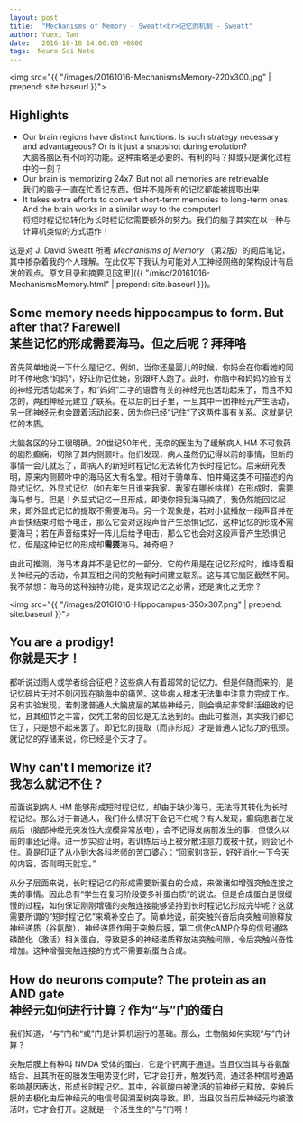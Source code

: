 ```yaml
---
layout: post
title:  "Mechanisms of Memory - Sweatt<br>记忆的机制 - Sweatt"
author: Yuexi Tan
date:   2016-10-16 14:00:00 +0800
tags:  Neuro-Sci Note
---
```


<img src="{{ "/images/20161016-MechanismsMemory-220x300.jpg" | prepend: site.baseurl }}">

## Highlights

+ Our brain regions have distinct functions. Is such strategy necessary and advantageous? Or is it just a snapshot during evolution? <br>大脑各脑区有不同的功能。这种策略是必要的、有利的吗？抑或只是演化过程中的一刻？
+ Our brain is memorizing 24x7. But not all memories are retrievable <br>我们的脑子一直在忙着记东西。但并不是所有的记忆都能被提取出来
+ It takes extra efforts to convert short-term memories to long-term ones. And the brain works in a similar way to the computer! <br>将短时程记忆转化为长时程记忆需要额外的努力。我们的脑子其实在以一种与计算机类似的方式运作！

这是对 J. David Sweatt 所著 *Mechanisms of Memory* （第2版）的阅后笔记，其中掺杂着我的个人理解。在此仅写下我认为可能对人工神经网络的架构设计有启发的观点。原文目录和摘要见[这里]({{ "/misc/20161016-MechanismsMemory.html" | prepend: site.baseurl }})。

## Some memory needs hippocampus to form. But after that? Farewell <br>某些记忆的形成需要海马。但之后呢？拜拜咯

首先简单地说一下什么是记忆。例如，当你还是婴儿的时候，你妈会在你看她的同时不停地念“妈妈”，好让你记住她，别跟坏人跑了。此时，你脑中和妈妈的脸有关的神经元活动起来了，和“妈妈”二字的语音有关的神经元也活动起来了，而且不知怎的，两团神经元建立了联系。在以后的日子里，一旦其中一团神经元产生活动，另一团神经元也会跟着活动起来，因为你已经“记住”了这两件事有关系。这就是记忆的本质。

大脑各区的分工很明确。20世纪50年代，无奈的医生为了缓解病人 HM 不可救药的剧烈癫痫，切除了其内侧颞叶。他们发现，病人虽然仍记得以前的事情，但新的事情一会儿就忘了，即病人的新短时程记忆无法转化为长时程记忆。后来研究表明，原来内侧颞叶中的海马区大有名堂。相对于骑单车、怕井绳这类不可描述的內隐式记忆，外显式记忆（如去年生日谁来我家、我家在哪长啥样）在形成时，需要海马参与。但是！外显式记忆一旦形成，即使你把我海马摘了，我仍然能回忆起来，即外显式记忆的提取不需要海马。另一个现象是，若对小鼠播放一段声音并在声音快结束时给予电击，那么它会对这段声音产生恐惧记忆，这种记忆的形成**不**需要海马；若在声音结束好一阵儿后给予电击，那么它也会对这段声音产生恐惧记忆，但是这种记忆的形成却**需要**海马。神奇吧？

由此可推测，海马本身并不是记忆的一部分。它的作用是在记忆形成时，维持着相关神经元的活动，令其互相之间的突触有时间建立联系。这与其它脑区截然不同。我不禁想：海马的这种独特功能，是实现记忆之必需，还是演化之无奈？

<img src="{{ "/images/20161016-Hippocampus-350x307.png" | prepend: site.baseurl }}">

## You are a prodigy! <br>你就是天才！

都听说过雨人或学者综合征吧？这些病人有着超常的记忆力。但是伴随而来的，是记忆碎片无时不刻闪现在脑海中的痛苦。这些病人根本无法集中注意力完成工作。另有实验发现，若刺激普通人大脑皮层的某些神经元，则会唤起非常鲜活细致的记忆，且其细节之丰富，仅凭正常的回忆是无法达到的。由此可推测，其实我们都记住了，只是想不起来罢了。即记忆的提取（而非形成）才是普通人记忆力的瓶颈。就记忆的存储来说，你已经是个天才了。

## Why can't I memorize it? <br>我怎么就记不住？

前面说到病人 HM 能够形成短时程记忆，却由于缺少海马，无法将其转化为长时程记忆。那么对于普通人，我们什么情况下会记不住呢？有人发现，癫痫患者在发病后（脑部神经元突发性大规模异常放电），会不记得发病前发生的事，但很久以前的事还记得。进一步实验证明，若训练后马上被分散注意力或被干扰，则会记不住。真是印证了从小到大各科老师的苦口婆心：“回家别贪玩，好好消化一下今天的内容，否则明天就忘。”

从分子层面来说，长时程记忆的形成需要新蛋白的合成，来做诸如增强突触连接之类的事情。因此总有“学生在复习阶段要多补蛋白质”的说法。但是合成蛋白是很缓慢的过程，如何保证刚刚增强的突触连接能够坚持到长时程记忆形成完毕呢？这就需要所谓的“短时程记忆”来填补空白了。简单地说，前突触兴奋后向突触间隙释放神经递质（谷氨酸），神经递质作用于突触后膜，第二信使cAMP介导的信号通路磷酸化（激活）相关蛋白，导致更多的神经递质释放进突触间隙，令后突触兴奋性增加。这种增强突触连接的方式不需要新蛋白合成。

## How do neurons compute? The protein as an AND gate<br>神经元如何进行计算？作为“与”门的蛋白

我们知道，“与”门和“或”门是计算机运行的基础。那么，生物脑如何实现“与”门计算？

突触后膜上有种叫 NMDA 受体的蛋白，它是个钙离子通道。当且仅当其与谷氨酸结合、且其所在的膜发生电势变化时，它才会打开，触发钙流，通过各种信号通路影响基因表达，形成长时程记忆。其中，谷氨酸由被激活的前神经元释放，突触后膜的去极化由后神经元的电信号回溯至树突导致。即，当且仅当前后神经元均被激活时，它才会打开。这就是一个活生生的“与”门啊！
